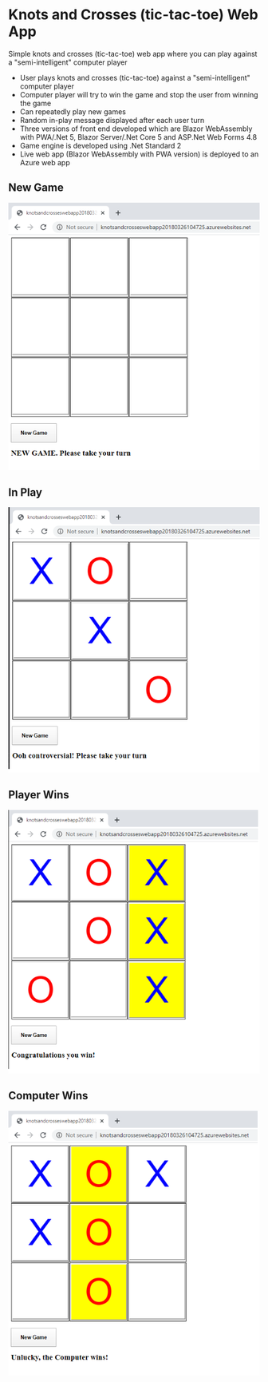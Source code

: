 # Knots and Crosses (tic-tac-toe) Web App
Simple knots and crosses (tic-tac-toe) web app where you can play against a "semi-intelligent" computer player

* User plays knots and crosses (tic-tac-toe) against a "semi-intelligent" computer player 
* Computer player will try to win the game and stop the user from winning the game
* Can repeatedly play new games
* Random in-play message displayed after each user turn
* Three versions of front end developed which are Blazor WebAssembly with PWA/.Net 5, Blazor Server/.Net Core 5 and ASP.Net Web Forms 4.8
* Game engine is developed using .Net Standard 2
* Live web app (Blazor WebAssembly with PWA version) is deployed to an Azure web app

## New Game

![](Images/NewGame.png)

## In Play

![](Images/InPlay.png)

## Player Wins

![](Images/PlayerWins.png)

## Computer Wins

![](Images/ComputerWins.png)
